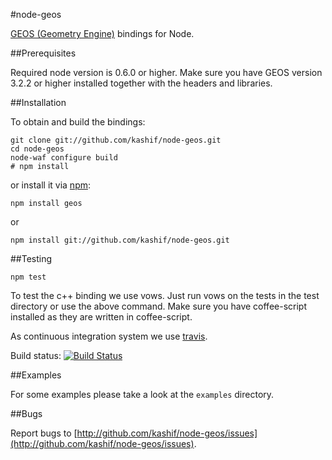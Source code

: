 #node-geos

[GEOS (Geometry Engine)](http://trac.osgeo.org/geos/) bindings for Node.

##Prerequisites

Required node version is 0.6.0 or higher.
Make sure you have GEOS version 3.2.2 or higher installed together with the
headers and libraries.

##Installation

To obtain and build the bindings:

    git clone git://github.com/kashif/node-geos.git
    cd node-geos
    node-waf configure build
    # npm install

or install it via [npm](http://npmjs.org/):

    npm install geos

or

    npm install git://github.com/kashif/node-geos.git

##Testing

    npm test

To test the c++ binding we use vows. Just run vows on the tests in the test
directory or use the above command. Make sure you have coffee-script installed as they are written in
coffee-script.

As continuous integration system we use [travis](http://travis-ci.org).

Build status: [![Build Status](https://secure.travis-ci.org/kashif/node-geos.png)](http://travis-ci.org/kashif/node-geos)

##Examples

For some examples please take a look at the `examples` directory.

##Bugs

Report bugs to
[http://github.com/kashif/node-geos/issues](http://github.com/kashif/node-geos/issues).
